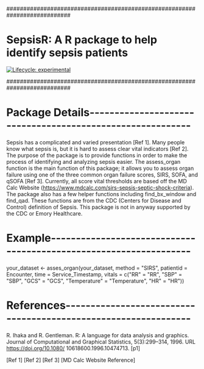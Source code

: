 ###########################################################################
# SepsisR: A R package to help identify sepsis patients
<!-- badges: start -->
[![Lifecycle: experimental](https://img.shields.io/badge/lifecycle-experimental-orange.svg)](https://www.tidyverse.org/lifecycle/#experimental)
<!-- badges: end -->
###########################################################################

# Package Details----------------------------------------------------------

Sepsis has a complicated and varied presentation [Ref 1]. Many people
know what sepsis is, but it is hard to assess clear vital indicators [Ref 2].
The purpose of the package is to provide functions in order to make the process
of identifying and analyzing sepsis easier. The assess_organ function is the
main function of this package; it allows you to assess organ failure using
one of the three common organ failure scores, SIRS, SOFA, and qSOFA [Ref 3].
Currently, all score vital thresholds are based off the MD Calc Website 
(https://www.mdcalc.com/sirs-sepsis-septic-shock-criteria). 
The package also has a few helper functions including find_bx_window and find_qad.
These functions are from the CDC (Centers for Disease and Control) definition
of Sepsis. This package is not in anyway supported by the CDC or Emory Healthcare. 

# Example------------------------------------------------------------------

your_dataset <- asses_organ(your_dataset, method = "SIRS",
				 patientid = Encounter, 
				time = Service_Timestamp, 
				vitals = c("RR" = "RR", "SBP" = "SBP", 
					"GCS" = "GCS", 
					"Temperature" = "Temperature",
					"HR" = "HR"))


# References---------------------------------------------------------------

R. Ihaka and R. Gentleman. R: A language for data analysis and graphics. Journal of Computational and Graphical Statistics, 5(3):299–314, 1996. URL https://doi.org/10.1080/ 10618600.1996.10474713. [p1]

[Ref 1]
[Ref 2]
[Ref 3]
[MD Calc Website Reference]
